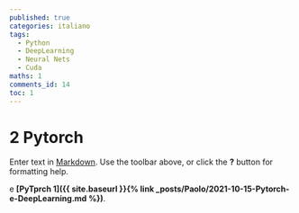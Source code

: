 ```yaml
---
published: true
categories: italiano
tags:
  - Python
  - DeepLearning
  - Neural Nets
  - Cuda
maths: 1
comments_id: 14
toc: 1
---
```

# 2 Pytorch

Enter text in [Markdown](http://daringfireball.net/projects/markdown/). Use the toolbar above, or click the **?** button for formatting help.

e **[PyTprch 1]({{ site.baseurl }}{% link _posts/Paolo/2021-10-15-Pytorch-e-DeepLearning.md %})**.
